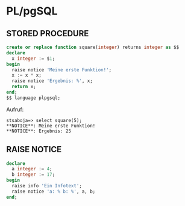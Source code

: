 # PL/pgSQL

## STORED PROCEDURE

```sql
create or replace function square(integer) returns integer as $$
declare
  x integer := $1;
begin
  raise notice 'Meine erste Funktion!';
  x := x * x;
  raise notice 'Ergebnis: %', x;
  return x;
end;
$$ language plpgsql;
```
Aufruf:

```
stsaboja=> select square(5);
**NOTICE**: Meine erste Funktion!
**NOTICE**: Ergebnis: 25
```

## RAISE NOTICE

```sql
declare
  a integer := 4;
  b integer := 17;
begin
  raise info 'Ein Infotext';
  raise notice 'a: % b: %', a, b;
end;
```

